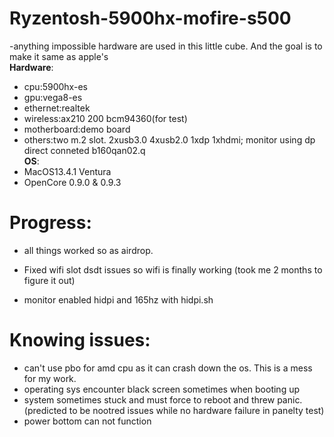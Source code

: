 # Ryzentosh-5900hx-mofire-s500
-anything impossible hardware are used in this little cube. And the goal is to make it same as apple's \
**Hardware**:
- cpu:5900hx-es
- gpu:vega8-es
- ethernet:realtek
- wireless:ax210 200 bcm94360(for test)
- motherboard:demo board
- others:two m.2 slot. 2xusb3.0 4xusb2.0 1xdp 1xhdmi; monitor using dp direct conneted b160qan02.q \
**OS**:
- MacOS13.4.1 Ventura
- OpenCore 0.9.0 & 0.9.3

 # Progress:
 - all things worked so as airdrop.
 - Fixed wifi slot dsdt issues so wifi is finally working (took me 2 months to figure it out) 

 - monitor enabled hidpi and 165hz with hidpi.sh
 # Knowing issues:
  - can't use pbo for amd cpu as it can crash down the os. This is a mess for my work.
  - operating sys encounter black screen sometimes when booting up
  - system sometimes stuck and must force to reboot and threw panic.(predicted to be nootred issues while no hardware failure in panelty test)
  - power bottom can not function
